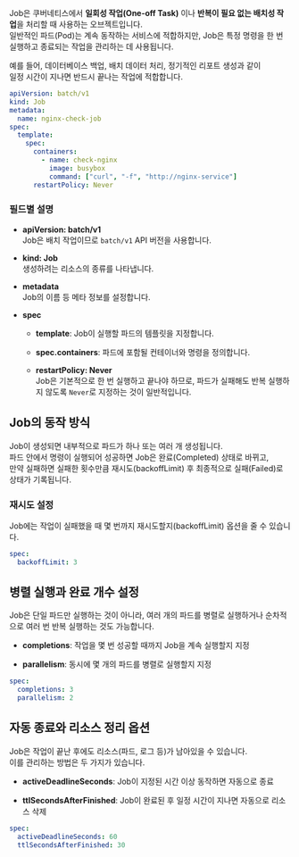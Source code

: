 Job은 쿠버네티스에서 **일회성 작업(One-off Task)** 이나 **반복이 필요 없는 배치성 작업**을 처리할 때 사용하는 오브젝트입니다.  
일반적인 파드(Pod)는 계속 동작하는 서비스에 적합하지만, Job은 특정 명령을 한 번 실행하고 종료되는 작업을 관리하는 데 사용됩니다.

예를 들어, 데이터베이스 백업, 배치 데이터 처리, 정기적인 리포트 생성과 같이  
일정 시간이 지나면 반드시 끝나는 작업에 적합합니다.

``` yml
apiVersion: batch/v1
kind: Job
metadata:
  name: nginx-check-job
spec:
  template:
    spec:
      containers:
        - name: check-nginx
          image: busybox
          command: ["curl", "-f", "http://nginx-service"]
      restartPolicy: Never
```

### 필드별 설명

- **apiVersion: batch/v1**  
    Job은 배치 작업이므로 `batch/v1` API 버전을 사용합니다.
    
- **kind: Job**  
    생성하려는 리소스의 종류를 나타냅니다.
    
- **metadata**  
    Job의 이름 등 메타 정보를 설정합니다.
    
- **spec**
    
    - **template**: Job이 실행할 파드의 템플릿을 지정합니다.
        
    - **spec.containers**: 파드에 포함될 컨테이너와 명령을 정의합니다.
        
    - **restartPolicy: Never**  
        Job은 기본적으로 한 번 실행하고 끝나야 하므로, 파드가 실패해도 반복 실행하지 않도록 `Never`로 지정하는 것이 일반적입니다.


## Job의 동작 방식

Job이 생성되면 내부적으로 파드가 하나 또는 여러 개 생성됩니다.  
파드 안에서 명령이 실행되어 성공하면 Job은 완료(Completed) 상태로 바뀌고,  
만약 실패하면 실패한 횟수만큼 재시도(backoffLimit) 후 최종적으로 실패(Failed)로 상태가 기록됩니다.

### 재시도 설정

Job에는 작업이 실패했을 때 몇 번까지 재시도할지(backoffLimit) 옵션을 줄 수 있습니다.  
``` yml
spec:
  backoffLimit: 3
```

## 병렬 실행과 완료 개수 설정

Job은 단일 파드만 실행하는 것이 아니라, 여러 개의 파드를 병렬로 실행하거나 순차적으로 여러 번 반복 실행하는 것도 가능합니다.

- **completions**: 작업을 몇 번 성공할 때까지 Job을 계속 실행할지 지정
    
- **parallelism**: 동시에 몇 개의 파드를 병렬로 실행할지 지정

``` yml
spec:
  completions: 3
  parallelism: 2
```

## 자동 종료와 리소스 정리 옵션

Job은 작업이 끝난 후에도 리소스(파드, 로그 등)가 남아있을 수 있습니다.  
이를 관리하는 방법은 두 가지가 있습니다.

- **activeDeadlineSeconds**: Job이 지정된 시간 이상 동작하면 자동으로 종료
    
- **ttlSecondsAfterFinished**: Job이 완료된 후 일정 시간이 지나면 자동으로 리소스 삭제
``` yml
spec:
  activeDeadlineSeconds: 60
  ttlSecondsAfterFinished: 30
```


